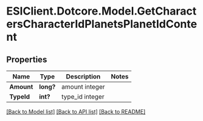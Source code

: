 # ESIClient.Dotcore.Model.GetCharactersCharacterIdPlanetsPlanetIdContent
## Properties

Name | Type | Description | Notes
------------ | ------------- | ------------- | -------------
**Amount** | **long?** | amount integer | 
**TypeId** | **int?** | type_id integer | 

[[Back to Model list]](../README.md#documentation-for-models) [[Back to API list]](../README.md#documentation-for-api-endpoints) [[Back to README]](../README.md)

